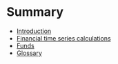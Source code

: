 # Summary

* [Introduction](README.md)
* [Financial time series calculations](time_series/calculations.md)
* [Funds](funds.md)
* [Glossary](glossary.md)

